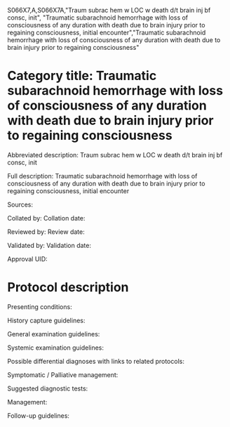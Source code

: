 S066X7,A,S066X7A,"Traum subrac hem w LOC w death d/t brain inj bf consc, init", "Traumatic subarachnoid hemorrhage with loss of consciousness of any duration with death due to brain injury prior to regaining consciousness, initial encounter","Traumatic subarachnoid hemorrhage with loss of consciousness of any duration with death due to brain injury prior to regaining consciousness"
# Category title: Traumatic subarachnoid hemorrhage with loss of consciousness of any duration with death due to brain injury prior to regaining consciousness

Abbreviated description: Traum subrac hem w LOC w death d/t brain inj bf consc, init

Full description: Traumatic subarachnoid hemorrhage with loss of consciousness of any duration with death due to brain injury prior to regaining consciousness, initial encounter

Sources:

Collated by:
Collation date:

Reviewed by:
Review date:

Validated by:
Validation date:

Approval UID:

# Protocol description

Presenting conditions:

History capture guidelines:

General examination guidelines:

Systemic examination guidelines:

Possible differential diagnoses with links to related protocols:

Symptomatic / Palliative management:

Suggested diagnostic tests:

Management:

Follow-up guidelines:
